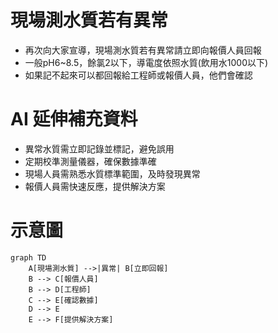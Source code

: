 # 現場測水質若有異常

- 再次向大家宣導，現場測水質若有異常請立即向報價人員回報
- 一般pH6~8.5，餘氯2以下，導電度依照水質(飲用水1000以下)
- 如果記不起來可以都回報給工程師或報價人員，他們會確認

# AI 延伸補充資料
- 異常水質需立即記錄並標記，避免誤用
- 定期校準測量儀器，確保數據準確
- 現場人員需熟悉水質標準範圍，及時發現異常
- 報價人員需快速反應，提供解決方案

# 示意圖
```mermaid
graph TD
    A[現場測水質] -->|異常| B[立即回報]
    B --> C[報價人員]
    B --> D[工程師]
    C --> E[確認數據]
    D --> E
    E --> F[提供解決方案]
```
